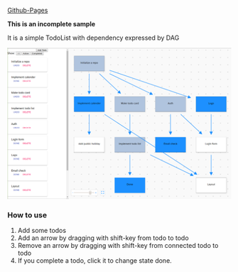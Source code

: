 [Github-Pages](https://kinironote.github.io/DAG-todo-sample)

**This is an incomplete sample**

It is a simple TodoList with dependency expressed by DAG

![screenshot](./screenshot2.png)

### How to use
1. Add some todos
2. Add an arrow by dragging with shift-key from todo to todo
3. Remove an arrow by dragging with shift-key from connected todo to todo
4. If you complete a todo, click it to change state done.
